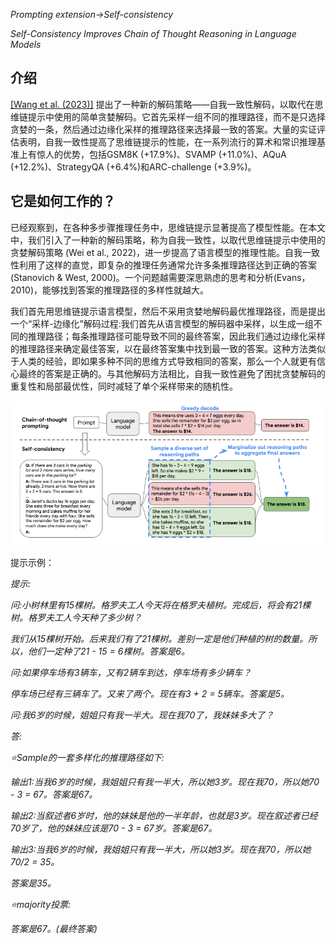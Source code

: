 ﻿*Prompting extension->Self-consistency*

*Self-Consistency Improves Chain of Thought Reasoning in Language Models*

## 介绍

[\[Wang et al. (2023)\]](https://arxiv.org/abs/2203.11171) 提出了一种新的解码策略——自我一致性解码，以取代在思维链提示中使用的简单贪婪解码。它首先采样一组不同的推理路径，而不是只选择贪婪的一条，然后通过边缘化采样的推理路径来选择最一致的答案。大量的实证评估表明，自我一致性提高了思维链提示的性能，在一系列流行的算术和常识推理基准上有惊人的优势，包括GSM8K (+17.9%)、SVAMP (+11.0%)、AQuA (+12.2%)、StrategyQA (+6.4%)和ARC-challenge (+3.9%)。

## 它是如何工作的？

已经观察到，在各种多步骤推理任务中，思维链提示显著提高了模型性能。在本文中，我们引入了一种新的解码策略，称为自我一致性，以取代思维链提示中使用的贪婪解码策略 (Wei et al., 2022)，进一步提高了语言模型的推理性能。自我一致性利用了这样的直觉，即复杂的推理任务通常允许多条推理路径达到正确的答案 (Stanovich & West, 2000)。一个问题越需要深思熟虑的思考和分析(Evans，2010)，能够找到答案的推理路径的多样性就越大。

我们首先用思维链提示语言模型，然后不采用贪婪地解码最优推理路径，而是提出一个“采样-边缘化”解码过程:我们首先从语言模型的解码器中采样，以生成一组不同的推理路径；每条推理路径可能导致不同的最终答案，因此我们通过边缘化采样的推理路径来确定最佳答案，以在最终答案集中找到最一致的答案。这种方法类似于人类的经验，即如果多种不同的思维方式导致相同的答案，那么一个人就更有信心最终的答案是正确的。与其他解码方法相比，自我一致性避免了困扰贪婪解码的重复性和局部最优性，同时减轻了单个采样带来的随机性。

![](..\images\Self_consistency.png)

提示示例：

*提示:*

*问:小树林里有15棵树。格罗夫工人今天将在格罗夫植树。完成后，将会有21棵树。格罗夫工人今天种了多少树？*

*我们从15棵树开始。后来我们有了21棵树。差别一定是他们种植的树的数量。所以，他们一定种了21 - 15 = 6棵树。答案是6。*

*问:如果停车场有3辆车，又有2辆车到达，停车场有多少辆车？*

*停车场已经有三辆车了。又来了两个。现在有3 + 2 = 5辆车。答案是5。*

*问:我6岁的时候，姐姐只有我一半大。现在我70了，我妹妹多大了？*

*答:*

*⭐Sample的一套多样化的推理路径如下:*

*输出1:当我6岁的时候，我姐姐只有我一半大，所以她3岁。现在我70，所以她70 - 3 = 67。答案是67。*

*输出2:当叙述者6岁时，他的妹妹是他的一半年龄，也就是3岁。现在叙述者已经70岁了，他的妹妹应该是70 - 3 = 67岁。答案是67。*

*输出3:当我6岁的时候，我姐姐只有我一半大，所以她3岁。现在我70，所以她70/2 = 35。*

*答案是35。*

*⭐majority投票:*

*答案是67。(最终答案)*
